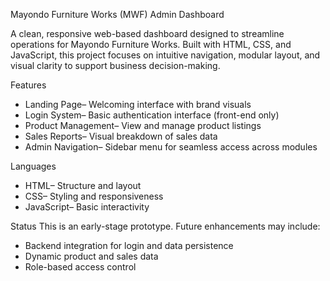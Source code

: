 Mayondo Furniture Works (MWF) Admin Dashboard

A clean, responsive web-based dashboard designed to streamline operations for Mayondo Furniture Works.
Built with HTML, CSS, and JavaScript, this project focuses on intuitive navigation, modular layout, and visual clarity to support business decision-making.

Features
- Landing Page– Welcoming interface with brand visuals
- Login System– Basic authentication interface (front-end only)
- Product Management– View and manage product listings
- Sales Reports– Visual breakdown of sales data
- Admin Navigation– Sidebar menu for seamless access across modules

Languages
- HTML– Structure and layout
- CSS– Styling and responsiveness
- JavaScript– Basic interactivity

Status
This is an early-stage prototype. Future enhancements may include:
- Backend integration for login and data persistence
- Dynamic product and sales data
- Role-based access control



